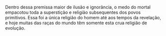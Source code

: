 ﻿Dentro dessa premissa maior de ilusão e ignorância, o medo do mortal empacotou toda a superstição e religião subsequentes dos povos primitivos. Essa foi a única religião do homem até aos tempos da revelação, e hoje muitas das raças do mundo têm somente esta crua religião  de evolução.